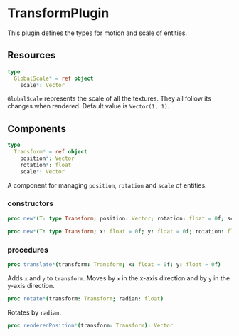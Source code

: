 # TransformPlugin
This plugin defines the types for motion and scale of entities.

## Resources
```nim
type
  GlobalScale* = ref object
    scale*: Vector
```
`GlobalScale` represents the scale of all the textures. They all follow its changes when rendered. Default value is `Vector(1, 1)`.

## Components
```nim
type
  Transform* = ref object
    position*: Vector
    rotation*: float
    scale*: Vector
```
A component for managing `position`, `rotation` and `scale` of entities.

### constructors
```nim
proc new*(T: type Transform; position: Vector; rotation: float = 0f; scale = Vector.new(1, 1)): T
```

```nim
proc new*(T: type Transform; x: float = 0f; y: float = 0f; rotation: float = 0f; scale = Vector.new(1, 1)): T
```

### procedures
```nim
proc translate*(transform: Transform; x: float = 0f; y: float = 0f)
```
Adds `x` and `y` to `transform`.
Moves by `x` in the x-axis direction and by `y` in the y-axis direction.

```nim
proc rotate*(transform: Transform; radian: float)
```
Rotates by `radian`.

```nim
proc renderedPosition*(transform: Transform): Vector
```

